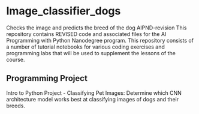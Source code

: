 # Image_classifier_dogs
Checks the image and predicts the breed of the dog
AIPND-revision
This repository contains REVISED code and associated files for the AI Programming with Python Nanodegree program. This repository consists
of a number of tutorial notebooks for various coding exercises and programming labs that will be used to supplement the lessons of the 
course.

## Programming Project
Intro to Python Project - Classifying Pet Images: Determine which CNN architecture model works best at classifying images of dogs and 
their breeds.
